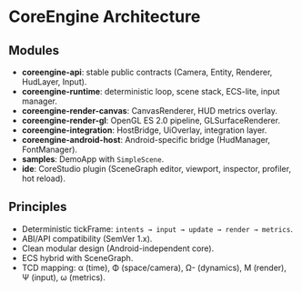 # CoreEngine Architecture

## Modules
- **coreengine-api**: stable public contracts (Camera, Entity, Renderer, HudLayer, Input).
- **coreengine-runtime**: deterministic loop, scene stack, ECS-lite, input manager.
- **coreengine-render-canvas**: CanvasRenderer, HUD metrics overlay.
- **coreengine-render-gl**: OpenGL ES 2.0 pipeline, GLSurfaceRenderer.
- **coreengine-integration**: HostBridge, UiOverlay, integration layer.
- **coreengine-android-host**: Android-specific bridge (HudManager, FontManager).
- **samples**: DemoApp with `SimpleScene`.
- **ide**: CoreStudio plugin (SceneGraph editor, viewport, inspector, profiler, hot reload).

## Principles
- Deterministic tickFrame: `intents → input → update → render → metrics`.
- ABI/API compatibility (SemVer 1.x).
- Clean modular design (Android-independent core).
- ECS hybrid with SceneGraph.
- TCD mapping: α (time), Φ (space/camera), Ω- (dynamics), M (render), Ψ (input), ω (metrics).
